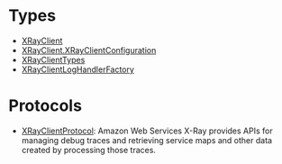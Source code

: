 # Types

  - [XRayClient](/aws-sdk-swift/reference/0.x/AWSXRay/XRayClient)
  - [XRayClient.XRayClientConfiguration](/aws-sdk-swift/reference/0.x/AWSXRay/XRayClient_XRayClientConfiguration)
  - [XRayClientTypes](/aws-sdk-swift/reference/0.x/AWSXRay/XRayClientTypes)
  - [XRayClientLogHandlerFactory](/aws-sdk-swift/reference/0.x/AWSXRay/XRayClientLogHandlerFactory)

# Protocols

  - [XRayClientProtocol](/aws-sdk-swift/reference/0.x/AWSXRay/XRayClientProtocol):
    Amazon Web Services X-Ray provides APIs for managing debug traces and retrieving service maps and other data created by processing those traces.
